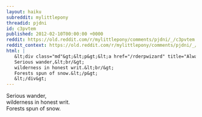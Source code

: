 ```yaml
---
layout: haiku
subreddit: mylittlepony
threadid: pjdni
id: c3pvtem
published: 2012-02-10T00:00:00 +0000
reddit: https://old.reddit.com/r/mylittlepony/comments/pjdni/_/c3pvtem
reddit_context: https://old.reddit.com/r/mylittlepony/comments/pjdni/_/c3pvtem?context=3
html: |
   &lt;div class="md"&gt;&lt;p&gt;&lt;a href="/rderpwizard" title="Always Relevant / Timeline Derp Recovery / Paper Bag Princess"&gt;&lt;/a&gt;
   Serious wander,&lt;br/&gt;
   wilderness in honest writ.&lt;br/&gt;
   Forests spun of snow.&lt;/p&gt;
   &lt;/div&gt;
---
```


[](/rderpwizard "Always Relevant / Timeline Derp Recovery / Paper Bag Princess")
Serious wander,  
wilderness in honest writ.  
Forests spun of snow.